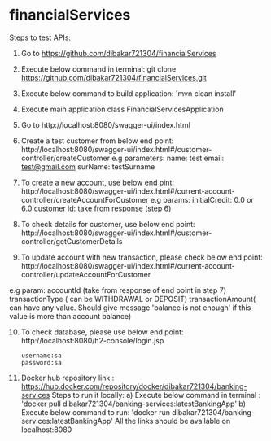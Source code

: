 # financialServices

Steps to test APIs:

1) Go to https://github.com/dibakar721304/financialServices

2) Execute below command in terminal:
git clone https://github.com/dibakar721304/financialServices.git

3) Execute below command to build application:
'mvn clean install'

4) Execute main application class FinancialServicesApplication

5) Go to http://localhost:8080/swagger-ui/index.html

6) Create a test customer from below end point:
http://localhost:8080/swagger-ui/index.html#/customer-controller/createCustomer
e.g parameters:
name: test
email: test@gmail.com
surName: testSurname

7) To create a new account, use below end pint:
http://localhost:8080/swagger-ui/index.html#/current-account-controller/createAccountForCustomer
e.g params:
initialCredit: 0.0 or 6.0
customer id: take from response (step 6)

8) To check details for customer, use below end point:
http://localhost:8080/swagger-ui/index.html#/customer-controller/getCustomerDetails

9) To update account with new transaction, please check below end point:
http://localhost:8080/swagger-ui/index.html#/current-account-controller/updateAccountForCustomer

e.g param: accountId (take from response of end point in step 7)
transactionType ( can be WITHDRAWAL or DEPOSIT)
transactionAmount( can have any value. Should give message 'balance is not enough' if this value
is more than account balance)

10) To check database, please use below end point:
http://localhost:8080/h2-console/login.jsp

        username:sa
        password:sa

11) Docker hub repository link : https://hub.docker.com/repository/docker/dibakar721304/banking-services
Steps to run it locally:
a) Execute below command in terminal :
'docker pull dibakar721304/banking-services:latestBankingApp'
b) Execute below command to run:
'docker run dibakar721304/banking-services:latestBankingApp'
All the  links should be available on localhost:8080

